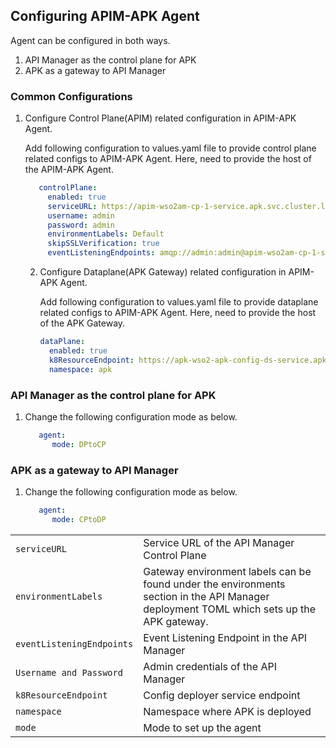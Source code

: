 ## Configuring APIM-APK Agent

Agent can be configured in both ways.

  1. API Manager as the control plane for APK
  2. APK as a gateway to API Manager 

### Common Configurations

1. Configure Control Plane(APIM) related configuration in APIM-APK Agent.

    Add following configuration to values.yaml file to provide control plane related configs to APIM-APK Agent. Here, need to provide the host of the APIM-APK Agent.

    ``` yaml
       controlPlane:
         enabled: true
         serviceURL: https://apim-wso2am-cp-1-service.apk.svc.cluster.local:9443/
         username: admin
         password: admin
         environmentLabels: Default
         skipSSLVerification: true
         eventListeningEndpoints: amqp://admin:admin@apim-wso2am-cp-1-service.apk.svc.cluster.local:5672?retries='10'&connectdelay='30'
    ```

   2. Configure Dataplane(APK Gateway) related configuration in APIM-APK Agent.

       Add following configuration to values.yaml file to provide dataplane related configs to APIM-APK Agent. Here, need to provide the host of the APK Gateway.

       ``` yaml
       dataPlane:
         enabled: true
         k8ResourceEndpoint: https://apk-wso2-apk-config-ds-service.apk.svc.cluster.local:9443/api/configurator/apis/generate-k8s-resources
         namespace: apk
       ```

### API Manager as the control plane for APK

1. Change the following configuration mode as below.

    ``` yaml
       agent:
          mode: DPtoCP
    ```


### APK as a gateway to API Manager

1. Change the following configuration mode as below.

    ``` yaml
       agent:
          mode: CPtoDP
    ```

<table>
  <tbody>
    <tr>
      <td style="white-space: nowrap;"><code>serviceURL</code></td>
      <td>Service URL of the API Manager Control Plane</td>
    </tr>
    <tr>
      <td style="white-space: nowrap;"><code>environmentLabels</code></td>
      <td>Gateway environment labels can be found under the environments section
      in the API Manager deployment TOML which sets up the APK gateway.</td>
    </tr>
    <tr>
      <td style="white-space: nowrap;"><code>eventListeningEndpoints</code></td>
      <td>Event Listening Endpoint in the API Manager</td>
    </tr>
    <tr>
      <td style="white-space: nowrap;"><code>Username and Password</code></td>
      <td>Admin credentials of the API Manager</td>
    </tr>
    <tr>
      <td style="white-space: nowrap;"><code>k8ResourceEndpoint</code></td>
      <td>Config deployer service endpoint</td>
    </tr>
    <tr>
      <td style="white-space: nowrap;"><code>namespace</code></td>
      <td>Namespace where APK is deployed</td>
    </tr>
    <tr>
      <td style="white-space: nowrap;"><code>mode</code></td>
      <td>Mode to set up the agent</td>
    </tr>
  </tbody>
</table>
